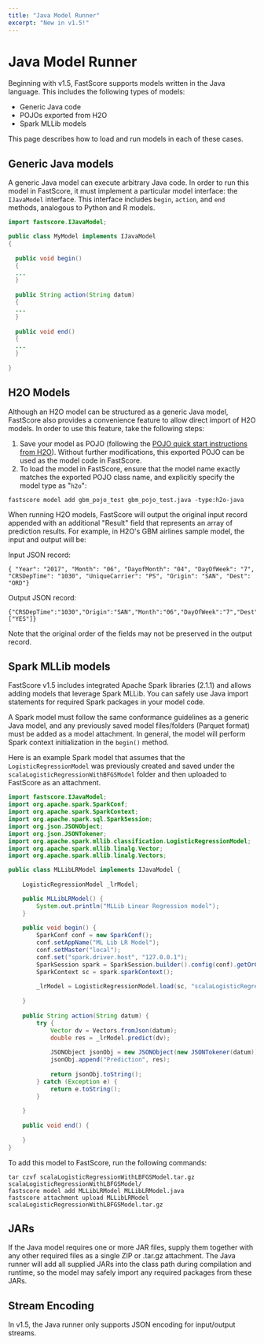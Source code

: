 ```yaml
---
title: "Java Model Runner"
excerpt: "New in v1.5!"
---
```

# Java Model Runner

Beginning with v1.5, FastScore supports models written in the Java language. This includes the following types of models:

* Generic Java code
* POJOs exported from H2O
* Spark MLLib models

This page describes how to load and run models in each of these cases. 

## Generic Java models

A generic Java model can execute arbitrary Java code. In order to run this model in FastScore, it must implement a particular model interface: the `IJavaModel` interface. This interface includes `begin`, `action`, and `end` methods, analogous to Python and R models. 

``` java
import fastscore.IJavaModel;

public class MyModel implements IJavaModel 
{
  
  public void begin()
  {
  ...
  }
  
  public String action(String datum)
  {
  ...
  }
  
  public void end()
  {
  ...
  }
  
}
```

## H2O Models

Although an H2O model can be structured as a generic Java model, FastScore also provides a convenience feature to allow direct import of H2O models. In order to use this feature, take the following steps:

1. Save your model as POJO (following the [POJO quick start instructions from H2O](https://h2o-release.s3.amazonaws.com/h2o/rel-turing/1/docs-website/h2o-docs/pojo-quick-start.html)). Without further modifications, this exported POJO can be used as the model code in FastScore.
2. To load the model in FastScore, ensure that the model name exactly matches the exported POJO class name, and explicitly specify the model type as "`h2o`":

```
fastscore model add gbm_pojo_test gbm_pojo_test.java -type:h2o-java
```

When running H2O models, FastScore will output the original input record appended with an additional "Result" field that represents an array of prediction results. For example, in H2O's GBM airlines sample model, the input and output will be:

Input JSON record:

```
{ "Year": "2017", "Month": "06", "DayofMonth": "04", "DayOfWeek": "7", "CRSDepTime": "1030", "UniqueCarrier": "PS", "Origin": "SAN", "Dest": "ORD"}
```

Output JSON record:

```
{"CRSDepTime":"1030","Origin":"SAN","Month":"06","DayOfWeek":"7","Dest":"ORD","Year":"2017","UniqueCarrier":"PS","DayofMonth":"04","Result":["YES"]}
````

Note that the original order of the fields may not be preserved in the output record.

## Spark MLLib models

FastScore v1.5 includes integrated Apache Spark libraries (2.1.1) and allows adding models that leverage Spark MLLib. You can safely use Java import statements for required Spark packages in your model code. 

A Spark model must follow the same conformance guidelines as a generic Java model, and any previously saved model files/folders (Parquet format) must be added as a model attachment. In general, the model will perform Spark context initialization in the `begin()` method.

Here is an example Spark model that assumes that the `LogisticRegressionModel` was previously created and saved under the `scalaLogisticRegressionWithBFGSModel` folder and then uploaded to FastScore as an attachment.

``` java
import fastscore.IJavaModel;
import org.apache.spark.SparkConf;
import org.apache.spark.SparkContext;
import org.apache.spark.sql.SparkSession;
import org.json.JSONObject;
import org.json.JSONTokener;
import org.apache.spark.mllib.classification.LogisticRegressionModel;
import org.apache.spark.mllib.linalg.Vector;
import org.apache.spark.mllib.linalg.Vectors;

public class MLLibLRModel implements IJavaModel {
     
    LogisticRegressionModel _lrModel;

    public MLLibLRModel() {
        System.out.println("MLLib Linear Regression model");
    }
    
    public void begin() {
        SparkConf conf = new SparkConf();
        conf.setAppName("ML Lib LR Model");
        conf.setMaster("local");
        conf.set("spark.driver.host", "127.0.0.1");
        SparkSession spark = SparkSession.builder().config(conf).getOrCreate();
        SparkContext sc = spark.sparkContext();
        
        _lrModel = LogisticRegressionModel.load(sc, "scalaLogisticRegressionWithLBFGSModel");
        
    }
        
    public String action(String datum) {
        try {
            Vector dv = Vectors.fromJson(datum);
            double res = _lrModel.predict(dv);
        
            JSONObject jsonObj = new JSONObject(new JSONTokener(datum));
            jsonObj.append("Prediction", res);
        
            return jsonObj.toString();
        } catch (Exception e) {
            return e.toString();
        }
    
    }
     
    public void end() {
         
    }
}
```

To add this model to FastScore, run the following commands:

```
tar czvf scalaLogisticRegressionWithLBFGSModel.tar.gz scalaLogisticRegressionWithLBFGSModel/
fastscore model add MLLibLRModel MLLibLRModel.java
fastscore attachment upload MLLibLRModel scalaLogisticRegressionWithLBFGSModel.tar.gz
```

## JARs

If the Java model requires one or more JAR files, supply them together with any other required files as a single ZIP or .tar.gz attachment. The Java runner will add all supplied JARs into the class path during compilation and runtime, so the model may safely import any required packages from these JARs.

## Stream Encoding

In v1.5, the Java runner only supports JSON encoding for input/output streams.
